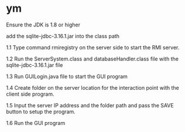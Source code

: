 # ym
Ensure the JDK is 1.8 or higher


add the sqlite-jdbc-3.16.1.jar into the class path


1.1	Type command rmiregistry on the server side to start the RMI server.


1.2	Run the ServerSystem.class and databaseHandler.class file with the sqlite-jdbc-3.16.1.jar file

1.3	Run GUILogin.java file to start the GUI program


1.4	Create folder on the server location for the interaction point with the client side program.


1.5	Input the server IP address and the folder path and pass the SAVE button to setup the program.

1.6	Run the GUI program 
